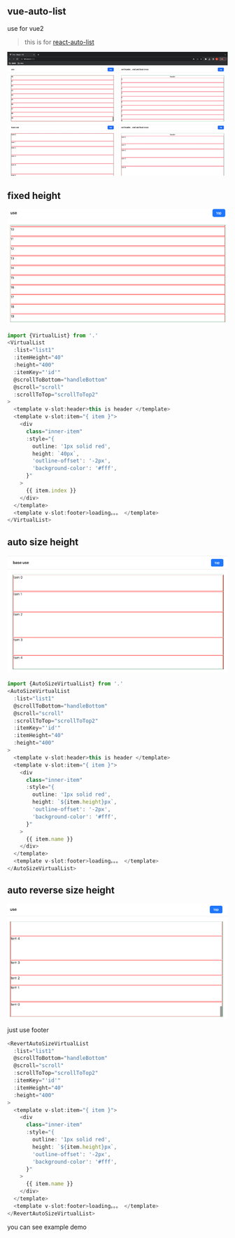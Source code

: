 ## vue-auto-list

use for vue2

> this is for [react-auto-list](https://www.npmjs.com/package/wang-rc-virtual-list)

![demo](./assets/demo.gif)

## fixed height

![fixed height](./assets/normalList.png)

```javascript
import {VirtualList} from '.'
<VirtualList
  :list="list1"
  :itemHeight="40"
  :height="400"
  :itemKey="'id'"
  @scrollToBottom="handleBottom"
  @scroll="scroll"
  :scrollToTop="scrollToTop2"
>
  <template v-slot:header>this is header </template>
  <template v-slot:item="{ item }">
    <div
      class="inner-item"
      :style="{
        outline: '1px solid red',
        height: `40px`,
        'outline-offset': '-2px',
        'background-color': '#fff',
      }"
    >
      {{ item.index }}
    </div>
  </template>
  <template v-slot:footer>loading。。。 </template>
</VirtualList>
```

## auto size height

![fixed height](./assets/autoList.png)

```javascript
import {AutoSizeVirtualList} from '.'
<AutoSizeVirtualList
  :list="list1"
  @scrollToBottom="handleBottom"
  @scroll="scroll"
  :scrollToTop="scrollToTop2"
  :itemKey="'id'"
  :itemHeight="40"
  :height="400"
>
  <template v-slot:header>this is header </template>
  <template v-slot:item="{ item }">
    <div
      class="inner-item"
      :style="{
        outline: '1px solid red',
        height: `${item.height}px`,
        'outline-offset': '-2px',
        'background-color': '#fff',
      }"
    >
      {{ item.name }}
    </div>
  </template>
  <template v-slot:footer>loading。。。 </template>
</AutoSizeVirtualList>
```

## auto reverse size height

![fixed height](./assets/reverseAutoList.png)

just use footer

```javascript
<RevertAutoSizeVirtualList
  :list="list1"
  @scrollToBottom="handleBottom"
  @scroll="scroll"
  :scrollToTop="scrollToTop2"
  :itemKey="'id'"
  :itemHeight="40"
  :height="400"
>
  <template v-slot:item="{ item }">
    <div
      class="inner-item"
      :style="{
        outline: '1px solid red',
        height: `${item.height}px`,
        'outline-offset': '-2px',
        'background-color': '#fff',
      }"
    >
      {{ item.name }}
    </div>
  </template>
  <template v-slot:footer>loading。。。 </template>
</RevertAutoSizeVirtualList>
```

you can see example demo
